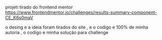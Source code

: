 projeti tirado do frontend mentor https://www.frontendmentor.io/challenges/results-summary-component-CE_K6s0maV

o desing e a ideia foram tirados do site , e o codigo e 100% de minha autoria , o codigo  e minha solução para challenge